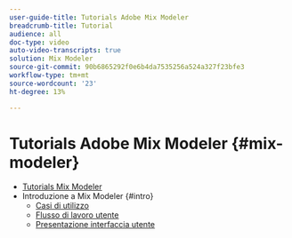 ```yaml
---
user-guide-title: Tutorials Adobe Mix Modeler
breadcrumb-title: Tutorial
audience: all
doc-type: video
auto-video-transcripts: true
solution: Mix Modeler
source-git-commit: 90b6865292f0e6b4da7535256a524a327f23bfe3
workflow-type: tm+mt
source-wordcount: '23'
ht-degree: 13%

---
```



# Tutorials Adobe Mix Modeler {#mix-modeler}

+ [Tutorials Mix Modeler](/help/mix-modeler/overview.md)
+ Introduzione a Mix Modeler {#intro}
   + [Casi di utilizzo](/help/mix-modeler/intro/use-cases.md)
   + [Flusso di lavoro utente](/help/mix-modeler/intro/user-workflow.md)
   + [Presentazione interfaccia utente](/help/mix-modeler/intro/user-interface-tour.md)
